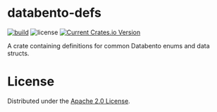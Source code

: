 # databento-defs

[![build](https://github.com/databento/databento-defs/actions/workflows/build.yaml/badge.svg)](https://github.com/databento/databento-defs/actions/workflows/build.yaml)
![license](https://img.shields.io/github/license/databento/databento-defs?color=blue)
[![Current Crates.io Version](https://img.shields.io/crates/v/databento-defs.svg)](https://crates.io/crates/databento-defs)

A crate containing definitions for common Databento enums and data structs.

# License

Distributed under the [Apache 2.0 License](https://www.apache.org/licenses/LICENSE-2.0.html).
